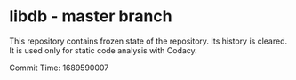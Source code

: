 # libdb - master branch

This repository contains frozen state of the repository.
Its history is cleared. It is used only for static code
analysis with Codacy.

Commit Time: 1689590007